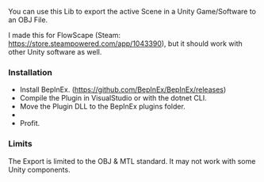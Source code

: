 You can use this Lib to export the active Scene in a Unity Game/Software to an OBJ File.

I made this for FlowScape (Steam: https://store.steampowered.com/app/1043390), but it should work with other Unity software as well.

### Installation
- Install BepInEx. (https://github.com/BepInEx/BepInEx/releases)
- Compile the Plugin in VisualStudio or with the dotnet CLI.
- Move the Plugin DLL to the BepInEx plugins folder.
-
- Profit.

### Limits
The Export is limited to the OBJ & MTL standard. It may not work with some Unity components.
